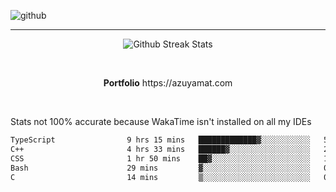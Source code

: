 ![github](https://media.discordapp.net/attachments/881363147364118528/1142610121697021952/background.png?width=1000&height=300)<br>
___
<p align="center">
  <img alt="Github Streak Stats" src="https://streak-stats.demolab.com?user=Azuyamat&theme=transparent&hide_border=true"/>
</p><br>
<p align="center">
      <strong>Portfolio</strong> https://azuyamat.com
</p><br>

Stats not 100% accurate because WakaTime isn't installed on all my IDEs
<!--START_SECTION:waka-->

```txt
TypeScript                9 hrs 15 mins   █████████████▓░░░░░░░░░░░   55.18 %
C++                       4 hrs 33 mins   ██████▓░░░░░░░░░░░░░░░░░░   27.14 %
CSS                       1 hr 50 mins    ██▓░░░░░░░░░░░░░░░░░░░░░░   10.96 %
Bash                      29 mins         ▓░░░░░░░░░░░░░░░░░░░░░░░░   02.97 %
C                         14 mins         ▒░░░░░░░░░░░░░░░░░░░░░░░░   01.42 %
```

<!--END_SECTION:waka-->
